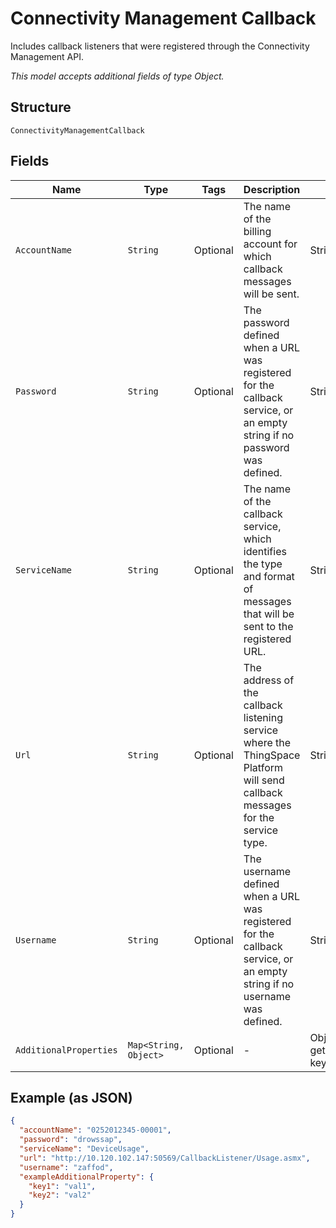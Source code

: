 
# Connectivity Management Callback

Includes callback listeners that were registered through the Connectivity Management API.

*This model accepts additional fields of type Object.*

## Structure

`ConnectivityManagementCallback`

## Fields

| Name | Type | Tags | Description | Getter | Setter |
|  --- | --- | --- | --- | --- | --- |
| `AccountName` | `String` | Optional | The name of the billing account for which callback messages will be sent. | String getAccountName() | setAccountName(String accountName) |
| `Password` | `String` | Optional | The password defined when a URL was registered for the callback service, or an empty string if no password was defined. | String getPassword() | setPassword(String password) |
| `ServiceName` | `String` | Optional | The name of the callback service, which identifies the type and format of messages that will be sent to the registered URL. | String getServiceName() | setServiceName(String serviceName) |
| `Url` | `String` | Optional | The address of the callback listening service where the ThingSpace Platform will send callback messages for the service type. | String getUrl() | setUrl(String url) |
| `Username` | `String` | Optional | The username defined when a URL was registered for the callback service, or an empty string if no username was defined. | String getUsername() | setUsername(String username) |
| `AdditionalProperties` | `Map<String, Object>` | Optional | - | Object getAdditionalProperty(String key) | additionalProperty(String key, Object value) |

## Example (as JSON)

```json
{
  "accountName": "0252012345-00001",
  "password": "drowssap",
  "serviceName": "DeviceUsage",
  "url": "http://10.120.102.147:50569/CallbackListener/Usage.asmx",
  "username": "zaffod",
  "exampleAdditionalProperty": {
    "key1": "val1",
    "key2": "val2"
  }
}
```

